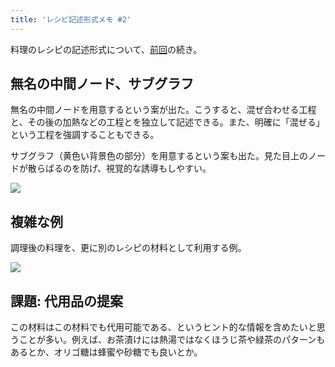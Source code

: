 ```yaml
---
title: 'レシピ記述形式メモ #2'
---
```

料理のレシピの記述形式について、[前回](https://r7kamura.com/articles/2022-05-13-mermaid-recipe-memo)の続き。

無名の中間ノード、サブグラフ
--------------

無名の中間ノードを用意するという案が出た。こうすると、混ぜ合わせる工程と、その後の加熱などの工程とを独立して記述できる。また、明確に「混ぜる」という工程を強調することもできる。

サブグラフ（黄色い背景色の部分）を用意するという案も出た。見た目上のノードが散らばるのを防げ、視覚的な誘導もしやすい。

![](https://lh5.googleusercontent.com/DtOAtSVKX6biMsbnao-DQ2u0eAekqVgFSkQeV8vC1HrH084A6JTf5z8-fZdOya_gGA5-X_oV2BZGse7kYTRUAw034PDBZcsRpCXaOtpVKbj71h56jRkAiE6xJoT7uBoEcWM7GWM06qJio3tJgYVXiPLV269ybfgfmQ2mxkaUrt_tHHya6ySzmImZ41jV)

複雑な例
----

調理後の料理を、更に別のレシピの材料として利用する例。

![](https://lh5.googleusercontent.com/wl_los0LqgQb5ufzP6dpViGRk7sC1dEkgKKv9KerHGFCvtQEhy0soy7l-DU3W7WO_YDfB96tK7CMXwKVPn7qyfxM2xH2sFXYEjP6BazVCL2C9XN8M8NpV87ilGpadJ0kj82IZhkEtjtnwdCyNEfGfAlJGHYVfrGcl9TQbqDrbqIgHnDHVWDFk6FyXBa2)

課題: 代用品の提案
----------

この材料はこの材料でも代用可能である、というヒント的な情報を含めたいと思うことが多い。例えば、お茶漬けには熱湯ではなくほうじ茶や緑茶のパターンもあるとか、オリゴ糖は蜂蜜や砂糖でも良いとか。
